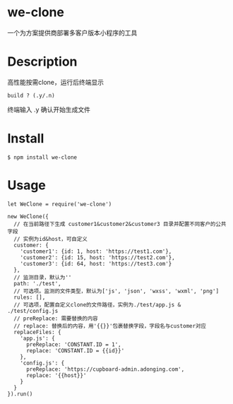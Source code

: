 # we-clone
一个为方案提供商部署多客户版本小程序的工具
# Description
高性能按需clone，运行后终端显示
```
build ? (.y/.n)
```
终端输入  .y  确认开始生成文件
# Install
`$ npm install we-clone`
# Usage
```
let WeClone = require('we-clone')

new WeClone({
  // 在当前路径下生成 customer1&customer2&customer3 目录并配置不同客户的公共字段
  // 实例为id&host，可自定义
  customer: {
    'customer1': {id: 1, host: 'https://test1.com'},
    'customer2': {id: 15, host: 'https://test2.com'},
    'customer3': {id: 64, host: 'https://test3.com'}
  },
  // 监测目录，默认为''
  path: './test',
  // 可选项。监测的文件类型，默认为['js', 'json', 'wxss', 'wxml', 'png']
  rules: [],
  // 可选项，配置自定义clone的文件路径，实例为./test/app.js & ./test/config.js
  // preReplace: 需要替换的内容
  // replace: 替换后的内容，用'{{}}'包裹替换字段，字段名与customer对应
  replaceFiles: {
    'app.js': {
      preReplace: 'CONSTANT.ID = 1',
      replace: 'CONSTANT.ID = {{id}}'
    },
    'config.js': {
      preReplace: 'https://cupboard-admin.adonging.com',
      replace: '{{host}}'
    }
  }
}).run()
```
